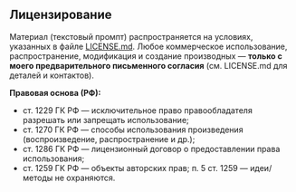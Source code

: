 ## Лицензирование

Материал (текстовый промпт) распространяется на условиях, указанных в файле [LICENSE.md](./LICENSE.md).
Любое коммерческое использование, распространение, модификация и создание производных — **только с моего
предварительного письменного согласия** (см. LICENSE.md для деталей и контактов).

**Правовая основа (РФ):**
- ст. 1229 ГК РФ — исключительное право правообладателя разрешать или запрещать использование;
- ст. 1270 ГК РФ — способы использования произведения (воспроизведение, распространение и др.);
- ст. 1286 ГК РФ — лицензионный договор о предоставлении права использования;
- ст. 1259 ГК РФ — объекты авторских прав; п. 5 ст. 1259 — идеи/методы не охраняются.
